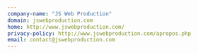 ```yaml
---
company-name: "JS Web Production"
domain: jswebproduction.com
home: http://www.jswebproduction.com/
privacy-policy: http://www.jswebproduction.com/apropos.php
email: contact@jswebproduction.com
---
```





